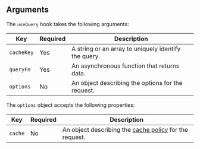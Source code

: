 ## Arguments

The `useQuery` hook takes the following arguments:

| Key        | Required | Description                                        |
| ---------- | -------- | -------------------------------------------------- |
| `cacheKey` | Yes      | A string or an array to uniquely identify the query.  |
| `queryFn`  | Yes      | An asynchronous function that returns data.       |
| `options`  | No       | An object describing the options for the request. |

The `options` object accepts the following properties:

| Key     | Required | Description                                                                                             |
| ------- | -------- | ------------------------------------------------------------------------------------------------------- |
| `cache` | No       | An object describing the [cache policy](/custom-storefronts/hydrogen/framework/cache) for the request. |
